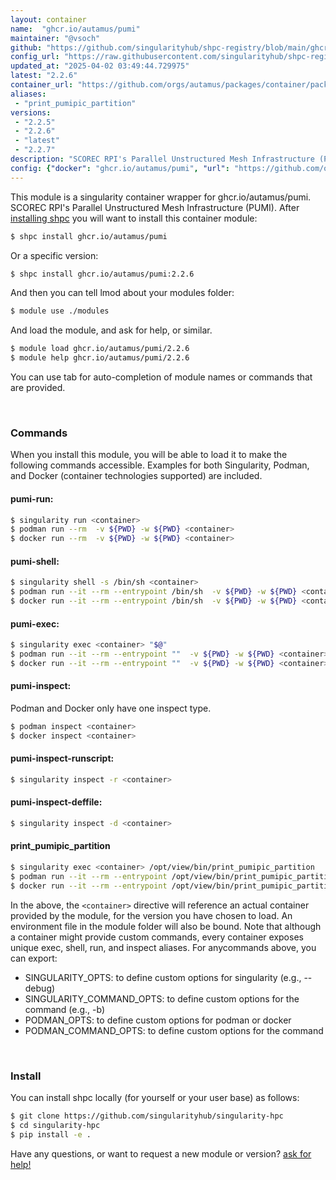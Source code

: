 ```yaml
---
layout: container
name:  "ghcr.io/autamus/pumi"
maintainer: "@vsoch"
github: "https://github.com/singularityhub/shpc-registry/blob/main/ghcr.io/autamus/pumi/container.yaml"
config_url: "https://raw.githubusercontent.com/singularityhub/shpc-registry/main/ghcr.io/autamus/pumi/container.yaml"
updated_at: "2025-04-02 03:49:44.729975"
latest: "2.2.6"
container_url: "https://github.com/orgs/autamus/packages/container/package/pumi"
aliases:
 - "print_pumipic_partition"
versions:
 - "2.2.5"
 - "2.2.6"
 - "latest"
 - "2.2.7"
description: "SCOREC RPI's Parallel Unstructured Mesh Infrastructure (PUMI)."
config: {"docker": "ghcr.io/autamus/pumi", "url": "https://github.com/orgs/autamus/packages/container/package/pumi", "maintainer": "@vsoch", "description": "SCOREC RPI's Parallel Unstructured Mesh Infrastructure (PUMI).", "latest": {"2.2.6": "sha256:1ad880ab6bedad474935938f2e0c1d79c4970e3deaeaeb44687c66c5158ffd00"}, "tags": {"2.2.5": "sha256:b27b85dee50631bbc40977a23a00830acf0c236bb0966c2d11f9b62a8fbcff6f", "2.2.6": "sha256:1ad880ab6bedad474935938f2e0c1d79c4970e3deaeaeb44687c66c5158ffd00", "latest": "sha256:35238311728bf14119a732bbeb4bbb71df5d34d7225a8209915b9b321ceca634", "2.2.7": "sha256:35238311728bf14119a732bbeb4bbb71df5d34d7225a8209915b9b321ceca634"}, "aliases": {"print_pumipic_partition": "/opt/view/bin/print_pumipic_partition"}}
---
```


This module is a singularity container wrapper for ghcr.io/autamus/pumi.
SCOREC RPI's Parallel Unstructured Mesh Infrastructure (PUMI).
After [installing shpc](#install) you will want to install this container module:


```bash
$ shpc install ghcr.io/autamus/pumi
```

Or a specific version:

```bash
$ shpc install ghcr.io/autamus/pumi:2.2.6
```

And then you can tell lmod about your modules folder:

```bash
$ module use ./modules
```

And load the module, and ask for help, or similar.

```bash
$ module load ghcr.io/autamus/pumi/2.2.6
$ module help ghcr.io/autamus/pumi/2.2.6
```

You can use tab for auto-completion of module names or commands that are provided.

<br>

### Commands

When you install this module, you will be able to load it to make the following commands accessible.
Examples for both Singularity, Podman, and Docker (container technologies supported) are included.

#### pumi-run:

```bash
$ singularity run <container>
$ podman run --rm  -v ${PWD} -w ${PWD} <container>
$ docker run --rm  -v ${PWD} -w ${PWD} <container>
```

#### pumi-shell:

```bash
$ singularity shell -s /bin/sh <container>
$ podman run --it --rm --entrypoint /bin/sh  -v ${PWD} -w ${PWD} <container>
$ docker run --it --rm --entrypoint /bin/sh  -v ${PWD} -w ${PWD} <container>
```

#### pumi-exec:

```bash
$ singularity exec <container> "$@"
$ podman run --it --rm --entrypoint ""  -v ${PWD} -w ${PWD} <container> "$@"
$ docker run --it --rm --entrypoint ""  -v ${PWD} -w ${PWD} <container> "$@"
```

#### pumi-inspect:

Podman and Docker only have one inspect type.

```bash
$ podman inspect <container>
$ docker inspect <container>
```

#### pumi-inspect-runscript:

```bash
$ singularity inspect -r <container>
```

#### pumi-inspect-deffile:

```bash
$ singularity inspect -d <container>
```


#### print_pumipic_partition

```bash
$ singularity exec <container> /opt/view/bin/print_pumipic_partition
$ podman run --it --rm --entrypoint /opt/view/bin/print_pumipic_partition   -v ${PWD} -w ${PWD} <container> -c " $@"
$ docker run --it --rm --entrypoint /opt/view/bin/print_pumipic_partition   -v ${PWD} -w ${PWD} <container> -c " $@"
```



In the above, the `<container>` directive will reference an actual container provided
by the module, for the version you have chosen to load. An environment file in the
module folder will also be bound. Note that although a container
might provide custom commands, every container exposes unique exec, shell, run, and
inspect aliases. For anycommands above, you can export:

 - SINGULARITY_OPTS: to define custom options for singularity (e.g., --debug)
 - SINGULARITY_COMMAND_OPTS: to define custom options for the command (e.g., -b)
 - PODMAN_OPTS: to define custom options for podman or docker
 - PODMAN_COMMAND_OPTS: to define custom options for the command

<br>

### Install

You can install shpc locally (for yourself or your user base) as follows:

```bash
$ git clone https://github.com/singularityhub/singularity-hpc
$ cd singularity-hpc
$ pip install -e .
```

Have any questions, or want to request a new module or version? [ask for help!](https://github.com/singularityhub/singularity-hpc/issues)